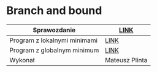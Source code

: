 # Branch and bound


 Sprawozdanie | [LINK](charts.ipynb)
---------|---------
 Program z lokalnymi minimami | [LINK](src/bb_advanced.chpl)
 Program z globalnym minimum | [LINK](src/bb_basic.chpl)
Wykonał | Mateusz Plinta


 